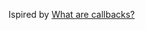 Ispired by [What are callbacks?](https://docs.nodejitsu.com/articles/getting-started/control-flow/what-are-callbacks)